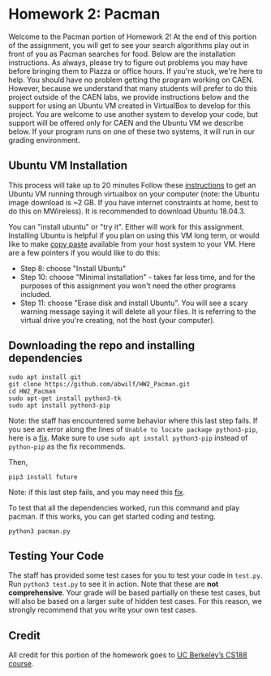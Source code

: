 # Homework 2: Pacman
Welcome to the Pacman portion of Homework 2! At the end of this portion of the assignment, you will get to see your search algorithms play out in front of you as Pacman searches for food.  Below are the installation instructions.  As always, please try to figure out problems you may have before bringing them to Piazza or office hours. If you're stuck, we're here to help.  You should have no problem getting the program working on CAEN.  However, because we understand that many students will prefer to do this project outside of the CAEN labs, we provide instructions below and the support for using an Ubuntu VM created in VirtualBox to develop for this project.  You are welcome to use another system to develop your code, but support will be offered only for CAEN and the Ubuntu VM we describe below.  If your program runs on one of these two systems, it will run in our grading environment.

## Ubuntu VM Installation
This process will take up to 20 minutes
Follow these [instructions](https://www.dev2qa.com/how-to-install-ubuntu-on-virtualbox-mac/) to get an Ubuntu VM running through virtualbox on your computer (note: the Ubuntu image download is ~2 GB.  If you have internet constraints at home, best to do this on MWireless).  It is recommended to download Ubuntu 18.04.3.

You can "install ubuntu" or "try it".  Either will work for this assignment.  Installing Ubuntu is helpful if you plan on using this VM long term, or would like to make [copy paste](https://apple.stackexchange.com/questions/132233/copy-and-pasting-between-host-and-vm) available from your host system to your VM. Here are a few pointers if you would like to do this:
* Step 8: choose "Install Ubuntu"
* Step 10: choose "Minimal installation" - takes far less time, and for the purposes of this assignment you won't need the other programs included.
* Step 11: choose "Erase disk and install Ubuntu".  You will see a scary warning message saying it will delete all your files.  It is referring to the virtual drive you're  creating, not the host (your computer).    

## Downloading the repo and installing dependencies
```
sudo apt install git
git clone https://github.com/abwilf/HW2_Pacman.git
cd HW2_Pacman
sudo apt-get install python3-tk
sudo apt install python3-pip
```
Note: the staff has encountered some behavior where this last step fails.  If you see an error along the lines of `Unable to locate package python3-pip`, here is a [fix](https://askubuntu.com/questions/1061486/unable-to-locate-package-python-pip-when-trying-to-install-from-fresh-18-04-in).  Make sure to use `sudo apt install python3-pip` instead of `python-pip` as the fix recommends.

Then, 
```
pip3 install future
```
Note: if this last step fails, and you may need this [fix](https://askubuntu.com/questions/1061486/unable-to-locate-package-python-pip-when-trying-to-install-from-fresh-18-04-in).

To test that all the dependencies worked, run this command and play pacman.  If this works, you can get started coding and testing.
```
python3 pacman.py
```

## Testing Your Code
The staff has provided some test cases for you to test your code in `test.py`.  Run `python3 test.py` to see it in action.  Note that these are **not comprehensive**.  Your grade will be based partially on these test cases, but will also be based on a larger suite of hidden test cases.  For this reason, we strongly recommend that you write your own test cases.

## Credit
All credit for this portion of the homework goes to [UC Berkeley’s CS188 course](http://ai.berkeley.edu).